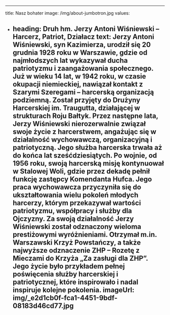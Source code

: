 ---
title: Nasz bohater
image: /img/about-jumbotron.jpg
values:
  - heading: Druh hm. Jerzy Antoni Wiśniewski – Harcerz, Patriot, Działacz
    text: Jerzy Antoni Wiśniewski, syn Kazimierza, urodził się 20 grudnia 1928 roku w Warszawie, gdzie od najmłodszych lat wykazywał ducha patriotyzmu i zaangażowania społecznego. Już w wieku 14 lat, w 1942 roku, w czasie okupacji niemieckiej, nawiązał kontakt z Szarymi Szeregami – harcerską organizacją podziemną. Został przyjęty do Drużyny Harcerskiej im. Traugutta, działającej w strukturach Roju Bałtyk. Przez następne lata, Jerzy Wiśniewski nierozerwalnie związał swoje życie z harcerstwem, angażując się w działalność wychowawczą, organizacyjną i patriotyczną. Jego służba harcerska trwała aż do końca lat sześćdziesiątych. Po wojnie, od 1956 roku, swoją harcerską misję kontynuował w Stalowej Woli, gdzie przez dekadę pełnił funkcję zastępcy Komendanta Hufca. Jego praca wychowawcza przyczyniła się do ukształtowania wielu pokoleń młodych harcerzy, którym przekazywał wartości patriotyzmu, współpracy i służby dla Ojczyzny. Za swoją działalność Jerzy Wiśniewski został odznaczony wieloma prestiżowymi wyróżnieniami. Otrzymał m.in. Warszawski Krzyż Powstańczy, a także najwyższe odznaczenie ZHP – Rozetę z Mieczami do Krzyża „Za zasługi dla ZHP”. Jego życie było przykładem pełnej poświęcenia służby harcerskiej i patriotycznej, które inspirowało i nadal inspiruje kolejne pokolenia.
    imageUrl: img/_e2d1cb0f-fca1-4451-9bdf-08183d46cd77.jpg
	---
